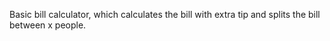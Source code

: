 Basic bill calculator, which calculates the bill with extra tip and splits the bill between x people.
